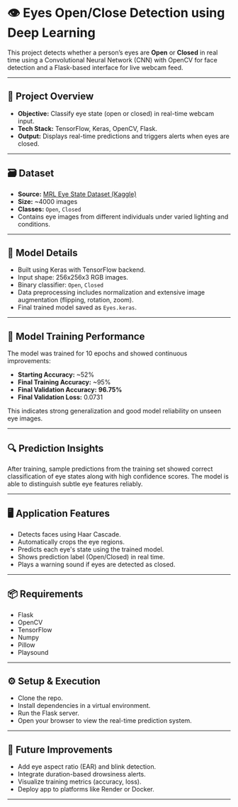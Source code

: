 # 👁️ Eyes Open/Close Detection using Deep Learning

This project detects whether a person’s eyes are **Open** or **Closed** in real time using a Convolutional Neural Network (CNN) with OpenCV for face detection and a Flask-based interface for live webcam feed.

---

## 📌 Project Overview

- **Objective:** Classify eye state (open or closed) in real-time webcam input.
- **Tech Stack:** TensorFlow, Keras, OpenCV, Flask.
- **Output:** Displays real-time predictions and triggers alerts when eyes are closed.

---

## 🗃️ Dataset

- **Source:** [MRL Eye State Dataset (Kaggle)](https://www.kaggle.com/datasets/prasadvpatil/mrl-dataset)
- **Size:** ~4000 images
- **Classes:** `Open`, `Closed`
- Contains eye images from different individuals under varied lighting and conditions.

---

## 🧠 Model Details

- Built using Keras with TensorFlow backend.
- Input shape: 256x256x3 RGB images.
- Binary classifier: `Open`, `Closed`
- Data preprocessing includes normalization and extensive image augmentation (flipping, rotation, zoom).
- Final trained model saved as `Eyes.keras`.

---

## 🧪 Model Training Performance

The model was trained for 10 epochs and showed continuous improvements:

- **Starting Accuracy:** ~52%
- **Final Training Accuracy:** ~95%
- **Final Validation Accuracy:** **96.75%**
- **Final Validation Loss:** 0.0731

This indicates strong generalization and good model reliability on unseen eye images.

---

## 🔍 Prediction Insights

After training, sample predictions from the training set showed correct classification of eye states along with high confidence scores. The model is able to distinguish subtle eye features reliably.

---

## 🖥️ Application Features

- Detects faces using Haar Cascade.
- Automatically crops the eye regions.
- Predicts each eye's state using the trained model.
- Shows prediction label (Open/Closed) in real time.
- Plays a warning sound if eyes are detected as closed.

---

## 📦 Requirements

- Flask  
- OpenCV  
- TensorFlow  
- Numpy  
- Pillow  
- Playsound

---
## ⚙️ Setup & Execution

- Clone the repo.
- Install dependencies in a virtual environment.
- Run the Flask server.
- Open your browser to view the real-time prediction system.

---


## 🔮 Future Improvements

- Add eye aspect ratio (EAR) and blink detection.
- Integrate duration-based drowsiness alerts.
- Visualize training metrics (accuracy, loss).
- Deploy app to platforms like Render or Docker.

---
